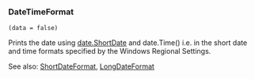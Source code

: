 ### DateTimeFormat

``` suneido
(data = false)
```

Prints the date using [date.ShortDate](<../../Language/Reference/Date/date.ShortDate.md>) and date.Time() i.e. in the short date and time formats specified by the Windows Regional Settings.

See also:
[ShortDateFormat](<ShortDateFormat.md>),
[LongDateFormat](<LongDateFormat.md>)